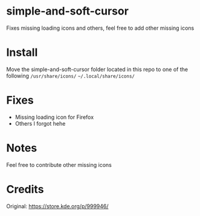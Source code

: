 # simple-and-soft-cursor
Fixes missing loading icons and others, feel free to add other missing icons

# Install
Move the simple-and-soft-cursor folder located in this repo to one of the following
`
/usr/share/icons/
`
`
~/.local/share/icons/
`
# Fixes
- Missing loading icon for Firefox
- Others I forgot hehe

# Notes
Feel free to contribute other missing icons

# Credits

Original: https://store.kde.org/p/999946/
